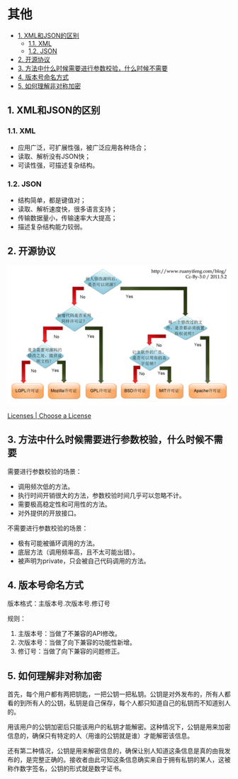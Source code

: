 # 其他

<!-- TOC -->

- [1. XML和JSON的区别](#1-xml和json的区别)
  - [1.1. XML](#11-xml)
  - [1.2. JSON](#12-json)
- [2. 开源协议](#2-开源协议)
- [3. 方法中什么时候需要进行参数校验，什么时候不需要](#3-方法中什么时候需要进行参数校验什么时候不需要)
- [4. 版本号命名方式](#4-版本号命名方式)
- [5. 如何理解非对称加密](#5-如何理解非对称加密)

<!-- /TOC -->

## 1. XML和JSON的区别

### 1.1. XML

- 应用广泛，可扩展性强，被广泛应用各种场合；
- 读取、解析没有JSON快；
- 可读性强，可描述复杂结构。

### 1.2. JSON

- 结构简单，都是键值对；
- 读取、解析速度快，很多语言支持；
- 传输数据量小，传输速率大大提高；
- 描述复杂结构能力较弱。

## 2. 开源协议

![Free Software Licenses][free_software_licenses]

[Licenses | Choose a License][choose_a_license]

## 3. 方法中什么时候需要进行参数校验，什么时候不需要

需要进行参数校验的场景：

- 调用频次低的方法。
- 执行时间开销很大的方法，参数校验时间几乎可以忽略不计。
- 需要极高稳定性和可用性的方法。
- 对外提供的开放接口。

不需要进行参数校验的场景：

- 极有可能被循环调用的方法。
- 底层方法（调用频率高，且不太可能出错）。
- 被声明为private，只会被自己代码调用的方法。

## 4. 版本号命名方式

版本格式：主版本号.次版本号.修订号

规则：

1. 主版本号：当做了不兼容的API修改。
2. 次版本号：当做了向下兼容的功能性新增。
3. 修订号：当做了向下兼容的问题修正。

## 5. 如何理解非对称加密

首先，每个用户都有两把钥匙，一把公钥一把私钥。公钥是对外发布的，所有人都看的到所有人的公钥，私钥是自己保存，每个人都只知道自己的私钥而不知道别人的。

用该用户的公钥加密后只能该用户的私钥才能解密。这种情况下，公钥是用来加密信息的，确保只有特定的人（用谁的公钥就是谁）才能解密该信息。

还有第二种情况，公钥是用来解密信息的，确保让别人知道这条信息是真的由我发布的，是完整正确的。接收者由此可知这条信息确实来自于拥有私钥的某人，这被称作数字签名，公钥的形式就是数字证书。

[choose_a_license]: https://choosealicense.com/licenses/

[free_software_licenses]: images/free_software_licenses.png
